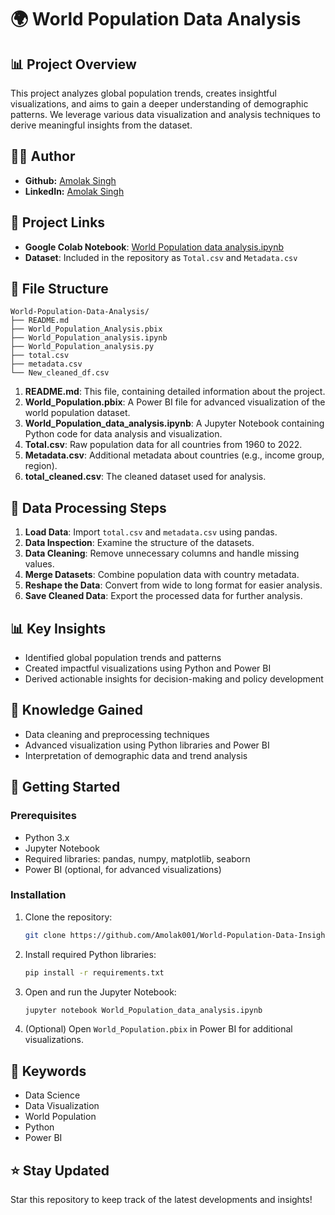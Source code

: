# 🌍 World Population Data Analysis

## 📊 Project Overview
This project analyzes global population trends, creates insightful visualizations, and aims to gain a deeper understanding of demographic patterns. We leverage various data visualization and analysis techniques to derive meaningful insights from the dataset.

## 👨‍💻 Author
- **Github:** [Amolak Singh](https://github.com/Amolak001)
- **LinkedIn:** [Amolak Singh](https://www.linkedin.com/in/amolak--singh/)

## 🔗 Project Links
- **Google Colab Notebook**: [World Population data analysis.ipynb](https://colab.research.google.com/drive/1lYsJfULR9zogBDFUFkWdrnK_GhBZEXBg?usp=sharing)
- **Dataset**: Included in the repository as `Total.csv` and `Metadata.csv`

## 📂 File Structure
```
World-Population-Data-Analysis/
├── README.md
├── World_Population_Analysis.pbix
├── World_Population_analysis.ipynb
├── World_Population_analysis.py
├── total.csv
├── metadata.csv
└── New_cleaned_df.csv
```

1. **README.md**: This file, containing detailed information about the project.
2. **World_Population.pbix**: A Power BI file for advanced visualization of the world population dataset.
3. **World_Population_data_analysis.ipynb**: A Jupyter Notebook containing Python code for data analysis and visualization.
4. **Total.csv**: Raw population data for all countries from 1960 to 2022.
5. **Metadata.csv**: Additional metadata about countries (e.g., income group, region).
6. **total_cleaned.csv**: The cleaned dataset used for analysis.

## 📜 Data Processing Steps

1. **Load Data**: Import `total.csv` and `metadata.csv` using pandas.
2. **Data Inspection**: Examine the structure of the datasets.
3. **Data Cleaning**: Remove unnecessary columns and handle missing values.
4. **Merge Datasets**: Combine population data with country metadata.
5. **Reshape the Data**: Convert from wide to long format for easier analysis.
6. **Save Cleaned Data**: Export the processed data for further analysis.

## 📊 Key Insights
- Identified global population trends and patterns
- Created impactful visualizations using Python and Power BI
- Derived actionable insights for decision-making and policy development

## 🧠 Knowledge Gained
- Data cleaning and preprocessing techniques
- Advanced visualization using Python libraries and Power BI
- Interpretation of demographic data and trend analysis

## 🚀 Getting Started

### Prerequisites
- Python 3.x
- Jupyter Notebook
- Required libraries: pandas, numpy, matplotlib, seaborn
- Power BI (optional, for advanced visualizations)

### Installation

1. Clone the repository:
   ```bash
   git clone https://github.com/Amolak001/World-Population-Data-Insights.git
   ```

2. Install required Python libraries:
   ```bash
   pip install -r requirements.txt
   ```

3. Open and run the Jupyter Notebook:
   ```bash
   jupyter notebook World_Population_data_analysis.ipynb
   ```

4. (Optional) Open `World_Population.pbix` in Power BI for additional visualizations.

## 📑 Keywords
- Data Science
-  Data Visualization
-  World Population
-  Python
-  Power BI
  
## ⭐ Stay Updated
Star this repository to keep track of the latest developments and insights!

